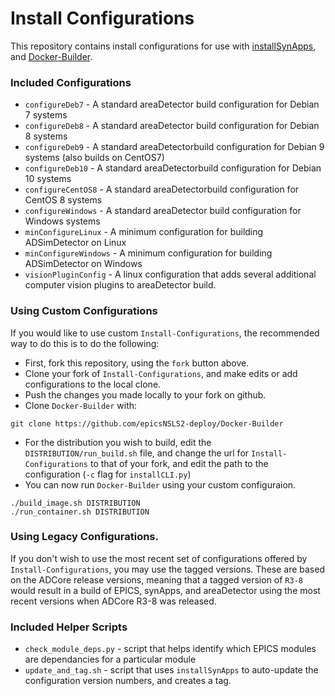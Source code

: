 # Install Configurations

This repository contains install configurations for use with [installSynApps](https://github.com/epicsNSLS2-deploy/installSynApps), and [Docker-Builder](https://github.com/epicsNSLS2-deploy/Docker-Builder).

### Included Configurations

* `configureDeb7` - A standard areaDetector build configuration for Debian 7 systems
* `configureDeb8` - A standard areaDetector build configuration for Debian 8 systems
* `configureDeb9` - A standard areaDetectorbuild configuration for Debian 9 systems (also builds on CentOS7)
* `configureDeb10` - A standard areaDetectorbuild configuration for Debian 10 systems
* `configureCentOS8` - A standard areaDetectorbuild configuration for CentOS 8 systems
* `configureWindows` - A standard areaDetector build configuration for Windows systems
* `minConfigureLinux` - A minimum configuration for building ADSimDetector on Linux
* `minConfigureWindows` - A minimum configuration for building ADSimDetector on Windows
* `visionPluginConfig` - A linux configuration that adds several additional computer vision plugins to areaDetector build.

### Using Custom Configurations

If you would like to use custom `Install-Configurations`, the recommended way to do this is to do the following:

* First, fork this repository, using the `fork` button above.
* Clone your fork of `Install-Configurations`, and make edits or add configurations to the local clone.
* Push the changes you made locally to your fork on github.
* Clone `Docker-Builder` with:
```
git clone https://github.com/epicsNSLS2-deploy/Docker-Builder
```
* For the distribution you wish to build, edit the `DISTRIBUTION/run_build.sh` file, and change the url for `Install-Configurations` to that of your fork, and edit the path to the configuration (`-c` flag for `installCLI.py`)
* You can now run `Docker-Builder` using your custom configuraion.
```
./build_image.sh DISTRIBUTION
./run_container.sh DISTRIBUTION
```

### Using Legacy Configurations.

If you don't wish to use the most recent set of configurations offered by `Install-Configurations`, you may use the tagged versions. These are based on the ADCore release versions, meaning that a tagged version of `R3-8` would result in a build of EPICS, synApps, and areaDetector using the most recent versions when ADCore R3-8 was released.

### Included Helper Scripts

* `check_module_deps.py` - script that helps identify which EPICS modules are dependancies for a particular module
* `update_and_tag.sh` - script that uses `installSynApps` to auto-update the configuration version numbers, and creates a tag.
